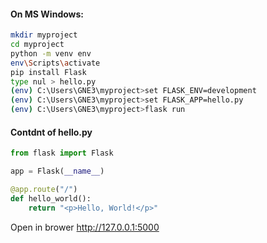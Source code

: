 #### On MS Windows:

```bash
mkdir myproject
cd myproject
python -m venv env
env\Scripts\activate
pip install Flask
type nul > hello.py
(env) C:\Users\GNE3\myproject>set FLASK_ENV=development
(env) C:\Users\GNE3\myproject>set FLASK_APP=hello.py
(env) C:\Users\GNE3\myproject>flask run
```

#### Contdnt of hello.py

```python
from flask import Flask

app = Flask(__name__)

@app.route("/")
def hello_world():
    return "<p>Hello, World!</p>"
```

Open in brower http://127.0.0.1:5000
